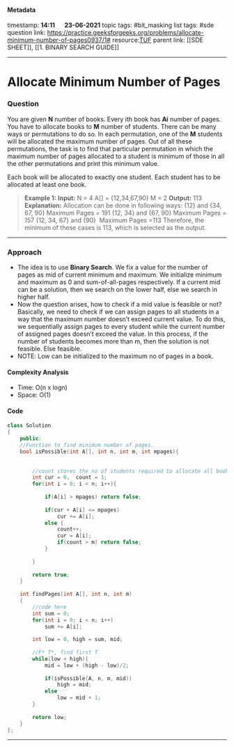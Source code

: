 #### Metadata

timestamp: **14:11**  &emsp;  **23-06-2021**
topic tags: #bit_masking 
list tags: #sde 
question link: https://practice.geeksforgeeks.org/problems/allocate-minimum-number-of-pages0937/1#
resource:[TUF](https://www.youtube.com/watch?v=gYmWHvRHu-s&list=PLgUwDviBIf0p4ozDR_kJJkONnb1wdx2Ma&index=70)
parent link: [[SDE SHEET]], [[1. BINARY SEARCH GUIDE]]

---

# Allocate Minimum Number of Pages

### Question

You are given **N** number of books. Every ith book has **Ai** number of pages.   
You have to allocate books to **M** number of students. There can be many ways or permutations to do so. In each permutation, one of the **M** students will be allocated the maximum number of pages. Out of all these permutations, the task is to find that particular permutation in which the maximum number of pages allocated to a student is minimum of those in all the other permutations and print this minimum value. 

Each book will be allocated to exactly one student. Each student has to be allocated at least one book.

>**Example 1:**
**Input:** N = 4
A[] = {12,34,67,90}
M = 2
**Output:** 113 
**Explanation:** 
Allocation can be done in following ways:
{12} and {34, 67, 90} Maximum Pages = 191
{12, 34} and {67, 90} Maximum Pages = 157
{12, 34, 67} and {90}  Maximum Pages =113
Therefore, the minimum of these cases is 113, which is selected as the output.

---


### Approach 
- The idea is to use **Binary Search**. We fix a value for the number of pages as mid of current minimum and maximum. We initialize minimum and maximum as 0 and sum-of-all-pages respectively. If a current mid can be a solution, then we search on the lower half, else we search in higher half.  
- Now the question arises, how to check if a mid value is feasible or not? Basically, we need to check if we can assign pages to all students in a way that the maximum number doesn’t exceed current value. To do this, we sequentially assign pages to every student while the current number of assigned pages doesn’t exceed the value. In this process, if the number of students becomes more than m, then the solution is not feasible. Else feasible.
- NOTE: Low can be initialized to the maximum no of pages in a book.

#### Complexity Analysis
- Time: O(n x logn)
- Space: O(1)

#### Code

``` cpp
class Solution 
{
    public:
    //Function to find minimum number of pages.
    bool isPossible(int A[], int n, int m, int mpages){
		
		
		//count stores the no of students required to allocate all books
        int cur = 0,  count = 1;
        for(int i = 0; i < n; i++){
    
            if(A[i] > mpages) return false;
    
            if(cur + A[i] <= mpages)
                cur += A[i];
            else {
                count++;
                cur = A[i];
                if(count > m) return false;
            }
      
        }
    
        return true;
    }
    
    int findPages(int A[], int n, int m) 
    {
        //code here
        int sum = 0;
        for(int i = 0; i < n; i++) 
            sum += A[i];
    
        int low = 0, high = sum, mid;
    	
		//F* T*, find first T
        while(low < high){
            mid = low + (high - low)/2;
    
            if(isPossible(A, n, m, mid))
                high = mid;
            else
                low = mid + 1;
        }
    
        return low;
    }
};

```

---


